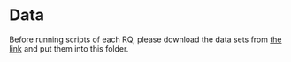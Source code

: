 # Data
Before running scripts of each RQ, please download the data sets from [the link](https://figshare.com/s/020a0c6e1b5570a32e73) and put them into this folder.